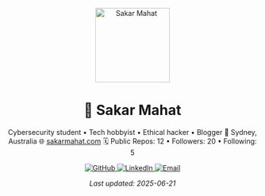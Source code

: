 <p align="center">
  <img src="https://avatars.githubusercontent.com/u/YOUR_USER_ID?v=4" width="150" height="150" alt="Sakar Mahat">
</p>

<h1 align="center">🚀 Sakar Mahat</h1>

<p align="center">
Cybersecurity student • Tech hobbyist • Ethical hacker • Blogger  
📍 Sydney, Australia  
🌐 <a href="https://sakarmahat.com">sakarmahat.com</a>  
🗓️ Public Repos: 12 • Followers: 20 • Following: 5  
</p>

<p align="center">
<a href="https://github.com/monkey-with-a-flower">
  <img src="https://img.shields.io/badge/GitHub-%2312100E.svg?style=for-the-badge&logo=github&logoColor=white" alt="GitHub">
</a>
<a href="https://www.linkedin.com/in/sakar-mahat-60959b359">
  <img src="https://img.shields.io/badge/LinkedIn-%230077B5.svg?style=for-the-badge&logo=linkedin&logoColor=white" alt="LinkedIn">
</a>
<a href="mailto:contact@sakarmahat.com">
  <img src="https://img.shields.io/badge/Email-contact@sakarmahat.com-blue?style=for-the-badge" alt="Email">
</a>
</p>

<p align="center">
<em>Last updated: 2025-06-21</em>
</p>
